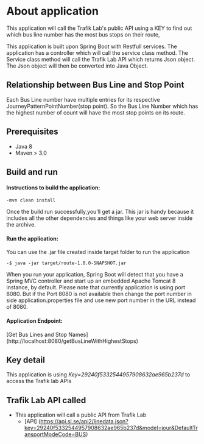 # About application
This application will call the Trafik Lab's public API using a KEY to find out which bus line number has the most bus stops on their route,

This application is built upon Spring Boot with Restfull services. The application has a controller which will call the service class method. The Service class method will call the Trafik Lab API which returns Json object. The Json object will then be converted into Java Object. 

## Relationship between Bus Line and Stop Point
Each Bus Line number have multiple entries for its respective JourneyPatternPointNumber(stop point). 
So the Bus Line Number which has the highest number of count will have the most stop points on its route.

## Prerequisites
- Java 8
- Maven > 3.0

## Build and run
 #### Instructions to build the application:

  	-mvn clean install

Once the build run successfully,you’ll get a jar. This jar is handy because it includes all the other dependencies and things like your web server inside the archive.

  #### Run the application:
  You can use the .jar file created inside target folder to run the application
	
	-$ java -jar target/route-1.0.0-SNAPSHOT.jar

When you run your application, Spring Boot will detect that you have a Spring MVC controller and start up an embedded Apache Tomcat 8 instance, by default. Please note that currently application is using port 8080. But if the Port 8080 is not available then change the port number in side application.properties file and use new port number in the URL instead of 8080. 

  #### Application Endpoint:
[Get Bus Lines and Stop Names] (http://localhost:8080/getBusLineWithHighestStops)


## Key detail
This application is using *Key=29240f5332544957908632ae965b237d* to access the Trafik lab APIs

## Trafik Lab API called
- This application will call a public API from Trafik Lab
	- [API] (https://api.sl.se/api2/linedata.json?key=29240f5332544957908632ae965b237d&model=jour&DefaultTransportModeCode=BUS)


